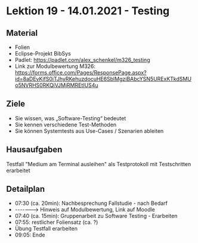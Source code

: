 Lektion 19 - 14.01.2021 - Testing
===================================

Material
--------
* Folien
* Eclipse-Projekt BibSys
* Padlet: https://padlet.com/alex_schenkel/m326_testing
* Link zur Modulbewertung M326: https://forms.office.com/Pages/ResponsePage.aspx?id=8aDEvKjfS0iTJhyRKehuzdocuHE6SblMgziBAbcYSN5URExKTkdSMUo5NVRHS0RKQjVJMjRMREtIUS4u

Ziele
-----

* Sie wissen, was „Software-Testing“ bedeutet
* Sie kennen verschiedene Test-Methoden
* Sie können Systemtests aus Use-Cases / Szenarien ableiten

Hausaufgaben
---------------

Testfall "Medium am Terminal ausleihen" als Testprotokoll mit Testschritten erarbeitet

Detailplan
----------

* 07:30 (ca. 20min): Nachbesprechung Fallstudie - nach Bedarf
* -------> Hinweis auf Modulbewertung, Link auf Moodle
* 07:40 (ca. 15min): Gruppenarbeit zu Software Testing - Erarbeiten
* 07:55: restlicher Foliensatz (ca. ?)
* Übung Testfall erarbeiten
* 09:05: Ende
